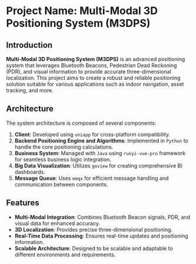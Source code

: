 # Project Name: **Multi-Modal 3D Positioning System (M3DPS)**

## Introduction

**Multi-Modal 3D Positioning System (M3DPS)** is an advanced positioning system that leverages Bluetooth Beacons, Pedestrian Dead Reckoning (PDR), and visual information to provide accurate three-dimensional localization. This project aims to create a robust and reliable positioning solution suitable for various applications such as indoor navigation, asset tracking, and more.

## Architecture

The system architecture is composed of several components:

1. **Client**: Developed using `uniapp` for cross-platform compatibility.
2. **Backend Positioning Engine and Algorithms**: Implemented in `Python` to handle the core positioning calculations.
3. **Business System**: Managed with `Java` using `ruoyi-vue-pro` framework for seamless business logic integration.
4. **Big Data Visualization**: Utilizes `goview` for creating comprehensive BI dashboards.
5. **Message Queue**: Uses `emqx` for efficient message handling and communication between components.

## Features

- **Multi-Modal Integration**: Combines Bluetooth Beacon signals, PDR, and visual data for enhanced accuracy.
- **3D Localization**: Provides precise three-dimensional positioning.
- **Real-Time Data Processing**: Ensures real-time updates and positioning information.
- **Scalable Architecture**: Designed to be scalable and adaptable to different environments and requirements.

